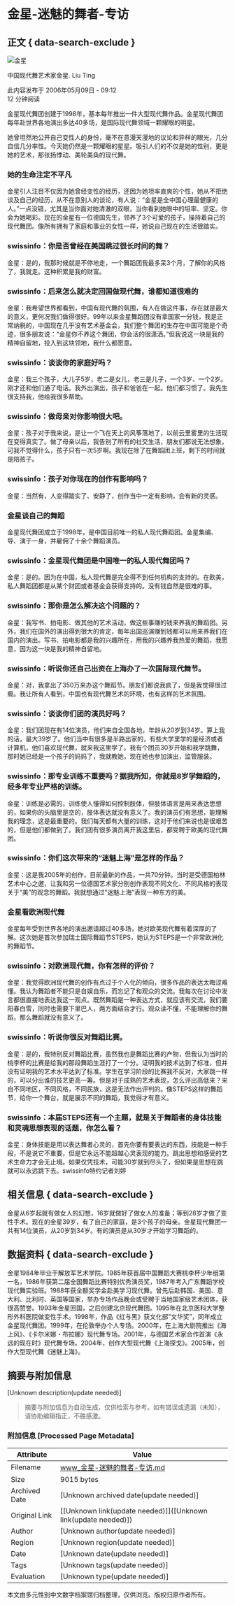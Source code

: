 # 金星-迷魅的舞者-专访

## 正文 { data-search-exclude }


![金星](https://www.swissinfo.ch/content/wp-content/uploads/sites/13/2006/05/30e78001d464f6e644b0a7b373965f85-sriimg20060508_6694931_0-data.jpg?ver=6201b86f)

中国现代舞艺术家金星. Liu Ting

此内容发布于 2006年05月09日 - 09:12  
12 分钟阅读

金星现代舞团创建于1998年，基本每年推出一件大型现代舞作品。金星现代舞团每年赴世界各地演出多达40多场，是国际现代舞领域一颗耀眼的明星。

她曾坦然地公开自己变性人的身份，毫不在意漫天漫地的议论和异样的眼光，几分自信几分率性。今天她仍然是一颗耀眼的星星。吸引人们的不仅是她的性别，更是她的艺术，那张扬悸动、美轮美奂的现代舞。

### 她的生命注定不平凡

金星引人注目不仅因为她曾经变性的经历，还因为她坦率直爽的个性，她从不拒绝谈及自己的经历，从不在意别人的谈论，有人说：“金星是全中国心理最健康的人。”一点没错，尤其是当你面对她清澈的双眼，当你看到她眼中的坦率、坚定。你会为她喝彩。现在的金星有一位德国先生，领养了3个可爱的孩子，操持着自己的现代舞团。像所有拥有了家庭和事业的女性一样，她说自己现在的生活很踏实。

### swissinfo：你是否曾经在美国跳过很长时间的舞？
金星：是的，我那时候就是不停地走，一个舞蹈团我最多呆3个月，了解你的风格了，我就走。这种积累是我的财富。

### swissinfo：后来怎么就决定回国做现代舞，谁都知道很难的
金星：我希望世界都看到，中国有现代舞的氛围，有人在做这件事，存在就是最大的意义，更何况我们做得很好。99年以来金星舞蹈团没有拿国家一分钱，我是正常纳税的，中国现在几乎没有艺术基金会，我们整个舞团的生存在中国可能是个奇迹，很多朋友说：“金星你不养这个舞团，你会活的很潇洒。”但我说这一块是我的精神自留地，投入到这块领地，我什么都愿意。

### swissinfo：谈谈你的家庭好吗？
金星：我三个孩子，大儿子5岁，老二是女儿，老三是儿子，一个3岁、一个2岁。刚才还和他们通了电话。我外出演出，孩子和爸爸在一起。他们都习惯了。我先生很支持我，他给我很多帮助。

### swissinfo：做母亲对你影响很大吧。
金星：孩子对于我来说，是让一个飞在天上的风筝落地了，以前云里雾里的生活现在变得真实了。做了母亲以后，我告别了所有的社交生活，朋友们都说无法想象，可我不觉得什么，孩子只有一次5岁啊。我现在除了在舞蹈团上班，剩下的时间就是陪孩子。

### swissinfo：孩子对你现在的创作有影响吗？
金星：当然有，人变得踏实了、安静了，创作当中一定有影响，会有新的灵感。

### 金星谈自己的舞蹈
金星现代舞团成立于1998年，是中国目前唯一的私人现代舞蹈团。金星集编、导、演于一身，并雇佣了十余个舞蹈演员。

### swissinfo：金星现代舞团是中国唯一的私人现代舞团吗？
金星：是的。因为在中国，私人现代舞是完全得不到任何机构的支持的。在欧美，私人舞蹈团都是从某个财团或者基金会获得支持的。没有钱自然是很难的事。

### swissinfo：那你是怎么解决这个问题的？
金星：我写书、拍电影、做其他的艺术活动，做这些事赚的钱来养我的舞蹈团。另外，我们在国外的演出得到很大的肯定，每年出国巡演赚到钱都可以用来养我们在国内的演出。写书、拍电影都是我的兴趣所在，用我的兴趣养我热爱的舞蹈，我愿意，因为这一块是我的精神自留地。

### swissinfo：听说你还自己出资在上海办了一次国际现代舞节。
金星：对，我拿出了350万来办这个舞蹈节。朋友们都说我疯了，但是我觉得很过瘾。我让所有人看到，中国也有现代舞艺术的环境，也有这样的艺术氛围。

### swissinfo：谈谈你们团的演员好吗？
金星：我们团现在有14位演员，他们来自全国各地，年龄从20岁到34岁。算上我的话，最大39岁了。他们当中有很多是半路出家的，有些大学里学的是经济或者计算机，他们喜欢现代舞，就来我这里学了。我有个团员30岁开始和我学跳舞，那时她已经是一个孩子的妈妈了，我就教她，现在她也参加演出，监管服装。

### swissinfo：那专业训练不重要吗？据我所知，你就是8岁学舞蹈的，经多年专业严格的训练。
金星：训练是必需的，训练使人懂得如何控制肢体，但肢体语言是用来表达思想的，如果你的头脑里是空的，肢体表达就没有意义了。我的演员们有思想，能理解我的理念，这是最重要的。我们每天都有大量的训练，这对于他们来说也是很艰苦的，但是他们都做到了。我们团有很多演员离开我这里后，都受聘于欧美的现代舞团。

### swissinfo：你们这次带来的“迷魅上海”是怎样的作品？
金星：这是我2005年的创作，目前最新的作品，一共70分钟。当时是受德国柏林艺术中心之邀，让我和另一位德国艺术家分别创作表现不同文化、不同风格的表现关于“美”的观念的舞蹈。我就想通过“迷魅上海”表现一种东方的美。

### 金星看欧洲现代舞
金星每年受到世界各地的演出邀请超过40多场，她对欧美现代舞有着深厚的了解。这次她是首次参加瑞士国际舞蹈节STEPS，她认为STEPS是一个非常欧洲化的舞蹈节。

### swissinfo：对欧洲现代舞，你有怎样的评价？
金星：我觉得欧洲现代舞的创作有点过于个人化的倾向，很多作品的表达太晦涩难懂。我认为舞蹈者不能只是自娱自乐，而忘记了和观众的交流。我每次在讨论中发言都很直接地表达我这一观点。既然舞蹈是一种表达方式，就应该有交流，我们要阳春白雪，同时也需要下里巴人，两方面结合才行。观众读不懂，不能理解你的舞蹈，那么舞蹈就没有意义了。

### swissinfo：听说你很反对舞蹈比赛。
金星：是的，我特别反对舞蹈比赛，虽然我也是舞蹈比赛的产物，但我认为当时的桃李杯的比赛是给我的那段舞蹈生涯打了一个分。证明我的技术达到了标准，但并没有证明我的艺术水平达到了标准。学生在学习阶段的比赛我不反对，大家跳一样的，可以分出谁的技艺更高一筹。但是对于成熟的艺术表现，怎么评出高低来？来自不同地区，不同风格，不同民族，这是无法作出评判的。像STEPS这样的舞蹈节，给你一个舞台，就是展示不同的舞蹈，我觉得才有意义。

### swissinfo：本届STEPS还有一个主题，就是关于舞蹈者的身体技能和灵魂思想表现的话题，你怎么看？
金星：身体技能是用以表达舞者心灵的，首先你要有要表达的东西，技能是一种手段，不是说它不重要，但是它永远不能超越心灵表现的能力。跳出思想和感受的艺术生命力才会无止境。如果仅凭技术，可能30岁就到尽头了，但如果是思想在跳就可以永远跳下去。swissinfo特约记者刘婷

## 相关信息 { data-search-exclude }

金星从6岁起就有做女人的幻想，16岁就做好了做女人的准备；等到28岁才做了变性手术。现在的金星39岁，有了自己的家庭，是3个孩子的母亲。金星现代舞团一共有14位演员，从20岁到34岁。有的演员是从30岁才开始学习舞蹈的。

## 数据资料 { data-search-exclude }

金星1984年毕业于解放军艺术学院。1985年获首届中国舞蹈大赛桃李杯少年组第一名，1986年获第二届全国舞蹈比赛特别优秀演员奖，1987年考入广东舞蹈学校现代舞实验班。1988年获全额奖学金赴美学习现代舞。曾先后赴韩国、美国、意大利、比利时、英国等国家，举办专场作品晚会或受聘于当地国家级艺术团体，获很高赞誉。1993年金星回国，之后创建北京现代舞团。1995年在北京医科大学整形外科医院做变性手术。1998年，作品《红与黑》获文化部”文华奖”，同年成立金星现代舞团。1999年，在伦敦举办个人专场。2000年，在上海大剧院推出《海上风》、《卡尔米娜・布拉娜》现代舞专场。2001年，与德国艺术家合作首演《永远的现在时》现代舞专场。2004年，创作大型现代舞《上海探戈》。2005年，创作大型现代舞《迷魅上海》。
<!-- tcd_original_link https://www.swissinfo.ch/chi/culture/%E9%87%91%E6%98%9F-%E8%BF%B7%E9%AD%85%E7%9A%84%E8%88%9E%E8%80%85-%E4%B8%93%E8%AE%BF/5173988 -->


## 摘要与附加信息

<!-- tcd_abstract -->
[Unknown description(update needed)]
<!-- tcd_abstract_end -->

> 摘要与附加信息为自动生成，仅供检索与参考。如有错误或遗漏（未知），请协助编辑指正，不胜感激。

### 附加信息 [Processed Page Metadata]

| Attribute       | Value                                  |
|-----------------|----------------------------------------|
| Filename        | www_金星-迷魅的舞者-专访.md                             |
| Size            | 9015 bytes                           |
| Archived Date   | [Unknown archived date(update needed)]                             |
| Original Link   | [[Unknown link(update needed)]]([Unknown link(update needed)])                       |
| Author          | [Unknown author(update needed)]                               |
| Region          | [Unknown region(update needed)]                               |
| Date            | [Unknown date(update needed)]                                 |
| Tags            | [Unknown tags(update needed)]                                 |
| Evaluation            | [Unknown type(update needed)]                                 |
<!-- tcd_table_end -->

本文由多元性别中文数字档案馆归档整理，仅供浏览。版权归原作者所有。

